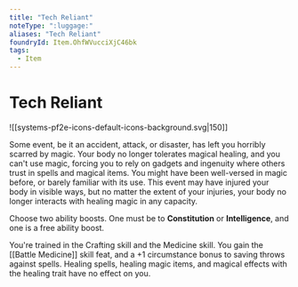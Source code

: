 ```yaml
---
title: "Tech Reliant"
noteType: ":luggage:"
aliases: "Tech Reliant"
foundryId: Item.OhfWVucciXjC46bk
tags:
  - Item
---
```


# Tech Reliant
![[systems-pf2e-icons-default-icons-background.svg|150]]

Some event, be it an accident, attack, or disaster, has left you horribly scarred by magic. Your body no longer tolerates magical healing, and you can't use magic, forcing you to rely on gadgets and ingenuity where others trust in spells and magical items. You might have been well-versed in magic before, or barely familiar with its use. This event may have injured your body in visible ways, but no matter the extent of your injuries, your body no longer interacts with healing magic in any capacity.

Choose two ability boosts. One must be to **Constitution** or **Intelligence**, and one is a free ability boost.

You're trained in the Crafting skill and the Medicine skill. You gain the [[Battle Medicine]] skill feat, and a +1 circumstance bonus to saving throws against spells. Healing spells, healing magic items, and magical effects with the healing trait have no effect on you.
